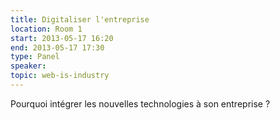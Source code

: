 ```yaml
---
title: Digitaliser l'entreprise
location: Room 1
start: 2013-05-17 16:20
end: 2013-05-17 17:30
type: Panel
speaker: 
topic: web-is-industry
---
```


Pourquoi intégrer les nouvelles technologies à son entreprise ?